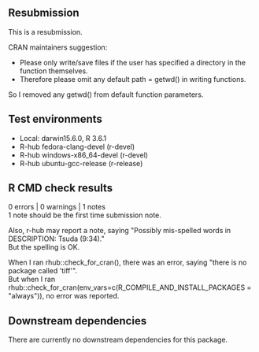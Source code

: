 ## Resubmission
This is a resubmission.

CRAN maintainers suggestion:

- Please only write/save files if the user has specified a directory in the function themselves.
- Therefore please omit any default path = getwd() in writing functions.

So I removed any getwd() from default function parameters.

## Test environments
- Local: darwin15.6.0, R 3.6.1
- R-hub fedora-clang-devel (r-devel)
- R-hub windows-x86_64-devel (r-devel)
- R-hub ubuntu-gcc-release (r-release)

## R CMD check results
0 errors | 0 warnings | 1 notes  
1 note should be the first time submission note.

Also, r-hub may report a note, saying "Possibly mis-spelled words in DESCRIPTION: Tsuda (9:34)."  
But the spelling is OK.

When I ran rhub::check_for_cran(), there was an error, saying "there is no package called 'tiff'".  
But when I ran rhub::check_for_cran(env_vars=c(R_COMPILE_AND_INSTALL_PACKAGES = "always")), no error was reported.

## Downstream dependencies
There are currently no downstream dependencies for this package.
